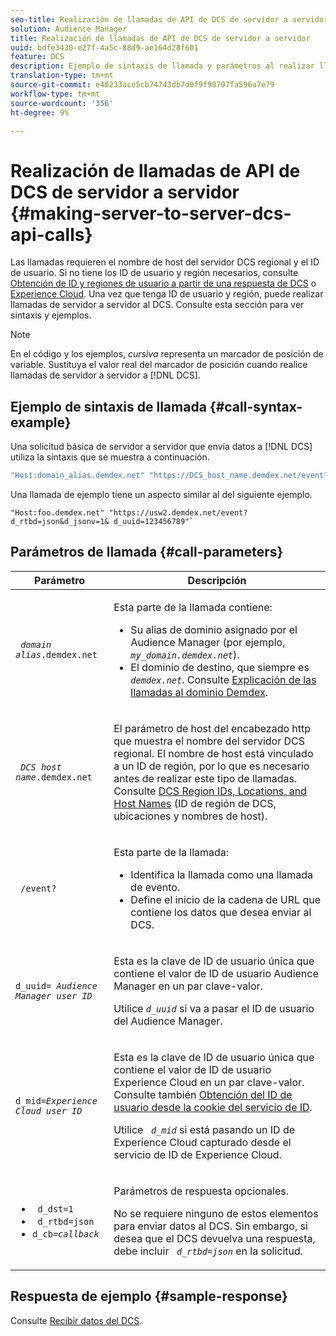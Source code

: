 ```yaml
---
seo-title: Realización de llamadas de API de DCS de servidor a servidor
solution: Audience Manager
title: Realización de llamadas de API de DCS de servidor a servidor
uuid: bdfe3430-e27f-4a5c-88d9-ae164d28f601
feature: DCS
description: Ejemplo de sintaxis de llamada y parámetros al realizar llamadas de API de DCS de servidor a servidor
translation-type: tm+mt
source-git-commit: e40233ace5cb74743db7d0f9f90707fa596a7e79
workflow-type: tm+mt
source-wordcount: '356'
ht-degree: 9%

---
```



# Realización de llamadas de API de DCS de servidor a servidor {#making-server-to-server-dcs-api-calls}

Las llamadas requieren el nombre de host del servidor DCS regional y el ID de usuario. Si no tiene los ID de usuario y región necesarios, consulte [Obtención de ID y regiones de usuario a partir de una respuesta de DCS](/help/using/api/dcs-intro/dcs-s2s/dcs-aam-ids.md) o [Experience Cloud](/help/using/api/dcs-intro/dcs-s2s/dcs-mcid-ids.md). Una vez que tenga ID de usuario y región, puede realizar llamadas de servidor a servidor al DCS. Consulte esta sección para ver sintaxis y ejemplos.

>[!NOTE]
>
>En el código y los ejemplos, *cursiva* representa un marcador de posición de variable. Sustituya el valor real del marcador de posición cuando realice llamadas de servidor a servidor a [!DNL DCS].

## Ejemplo de sintaxis de llamada {#call-syntax-example}

Una solicitud básica de servidor a servidor que envía datos a [!DNL DCS] utiliza la sintaxis que se muestra a continuación.

```js
"Host:domain_alias.demdex.net" "https://DCS_host_name.demdex.net/event?d_rtbd=json&d_jsonv=1&d_uuid=userID
```

Una llamada de ejemplo tiene un aspecto similar al del siguiente ejemplo.

```
"Host:foo.demdex.net" "https://usw2.demdex.net/event?d_rtbd=json&d_jsonv=1& d_uuid=123456789"`
```

## Parámetros de llamada {#call-parameters}

<table id="table_3AF4466009B64F0C9CBE7904A4096E0C"> 
 <thead> 
  <tr> 
   <th colname="col1" class="entry"> Parámetro </th> 
   <th colname="col2" class="entry"> Descripción </th> 
  </tr> 
 </thead>
 <tbody> 
  <tr> 
   <td colname="col1"> <p><code> <i>domain alias</i>.demdex.net</code> </p> </td> 
   <td colname="col2"> <p>Esta parte de la llamada contiene: </p> <p> 
     <ul id="ul_3EDA9C7BA6794D06BCB07A75A9BD2372"> 
      <li id="li_74624CA78D6F4536A8164AE1FA1DECB9">Su alias de dominio asignado por el Audience Manager <span class="keyword"></span> (por ejemplo, <i><code> my_domain.demdex.net</code></i>). </li> 
      <li id="li_08ABE91CA247403AA480B3FB4BEF83BA">El dominio de destino, que siempre es <i><code> demdex.net</code></i>. Consulte <a href="../../../reference/demdex-calls.md">Explicación de las llamadas al dominio Demdex</a>. </li> 
     </ul> </p> </td> 
  </tr> 
  <tr> 
   <td colname="col1"> <p><code> <i>DCS host name</i>.demdex.net</code> </p> </td> 
   <td colname="col2"> <p>El parámetro de host del encabezado http que muestra el nombre del servidor <span class="wintitle"> DCS</span> regional. El nombre de host está vinculado a un ID de región, por lo que es necesario antes de realizar este tipo de llamadas. Consulte <a href="../../../api/dcs-intro/dcs-api-reference/dcs-regions.md">DCS Region IDs, Locations, and Host Names</a> (ID de región de DCS, ubicaciones y nombres de host). </p> </td> 
  </tr> 
  <tr> 
   <td colname="col1"> <p><code> /event?</code> </p> </td> 
   <td colname="col2"> <p>Esta parte de la llamada: </p> <p> 
     <ul id="ul_6332444A305A4F12A7CBE471CA508516"> 
      <li id="li_1C5C111B2B0E4621B3FC0C20D6516041">Identifica la llamada como una llamada de evento. </li> 
      <li id="li_DBCE9B1C70604A629ECD7AC0A9052198">Define el inicio de la cadena de URL que contiene los datos que desea enviar al DCS. </li> 
     </ul> </p> </td> 
  </tr> 
  <tr> 
   <td colname="col1"> <p><code>d_uuid= <i>Audience Manager user ID</i></code> </p> </td> 
   <td colname="col2"> <p>Esta es la clave de ID de usuario única que contiene el valor de ID de usuario <span class="keyword"> Audience Manager</span> en un par clave-valor. </p> <p>Utilice <code><i>d_uuid</i></code> si va a pasar el ID de usuario <span class="keyword"> del Audience Manager</span>. </p> </td>
  </tr> 
  <tr> 
   <td colname="col1"> <p><code>d_mid=<i>Experience Cloud user ID</i></code> </p> </td> 
   <td colname="col2"> <p>Esta es la clave de ID de usuario única que contiene el valor de ID de usuario <span class="keyword"> Experience Cloud</span> en un par clave-valor. Consulte también <a href="../../../api/dcs-intro/dcs-s2s/dcs-mcid-ids.md#get-user-ids-from-service-cookie"> Obtención del ID de usuario desde la cookie del servicio de ID</a>. </p> <p>Utilice <i><code> d_mid</code></i> si está pasando un ID de <span class="keyword"> Experience Cloud</span> capturado desde el servicio de ID de <span class="keyword"> Experience Cloud</span>. </p> </td> 
  </tr> 
  <tr> 
   <td colname="col1"> <p> 
     <ul id="ul_36E2C1A0538D4D2C94DFC1335720A524"> 
      <li id="li_8902EED431CE4F0189A94868FA52DB1F"><code> d_dst=1</code> </li> 
      <li id="li_4B6B29499D444E31808DE0A9AA0442D0"><code> d_rtbd=json</code> </li> 
      <li id="li_3430CD0438604B83BE6437E6EC480816"><code>d_cb=<i>callback</i></code> </li> 
     </ul> </p> </td> 
   <td colname="col2"> <p>Parámetros de respuesta opcionales. </p> <p> No se requiere ninguno de estos elementos para enviar datos al <span class="wintitle"> DCS</span>. Sin embargo, si desea que el <span class="wintitle"> DCS</span> devuelva una respuesta, debe incluir <i><code> d_rtbd=json</code></i> en la solicitud. </p> </td> 
  </tr> 
 </tbody> 
</table>

## Respuesta de ejemplo {#sample-response}

Consulte [Recibir datos del DCS](../../../api/dcs-intro/dcs-event-calls/dcs-url-receive.md).
